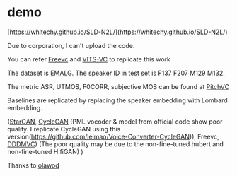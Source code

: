 # demo
[https://whitechy.github.io/SLD-N2L/](https://whitechy.github.io/SLD-N2L/)

Due to corporation, I can't upload the code.

You can refer [Freevc](https://github.com/OlaWod/FreeVC) and [VITS-VC](https://github.com/jaywalnut310/vits) to replicate this work

The dataset is [EMALG](https://github.com/ASP-WHU/EMALG). The speaker ID in test set is F137 F207 M129 M132.

The metric ASR, UTMOS, F0CORR, subjective MOS can be found at [PitchVC](https://github.com/OlaWod/PitchVC)


Baselines are replicated by replacing the speaker embedding with Lombard embedding.

([StarGAN](https://github.com/thestarboy/StarGAN-Voice-Conversion-2), 
[CycleGAN](https://github.com/shreyas253/CycleGAN_1dCNN) (PML vocoder & model from official code show poor quality. I replicate CycleGAN using this version(https://github.com/leimao/Voice-Converter-CycleGAN)), 
Freevc, 
[DDDMVC](https://github.com/hayeong0/DDDM-VC)) (The poor quality may be due to the non-fine-tuned hubert and non-fine-tuned HifiGAN) )

Thanks to [olawod](https://github.com/OlaWod)
